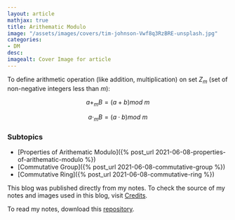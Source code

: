```yaml
---
layout: article
mathjax: true
title: Arithematic Modulo
image: "/assets/images/covers/tim-johnson-Vwf8q3RzBRE-unsplash.jpg"
categories:
- DM
desc:   
imagealt: Cover Image for article
---
```


To define arithmetic operation (like addition, multiplication) on set $Z_m$ (set of non-negative integers less than $m$):
































































































































































































































































































































































































$$a +_m B = (a+b)mod\ m$$
































































































































































































































































































































































































$$a \cdot_m B = (a \cdot b)mod\ m$$

































































































































































































































































































































































































### Subtopics
- [Properties of Arithematic Modulo]({% post_url 2021-06-08-properties-of-arithematic-modulo %})
- [Commutative Group]({% post_url 2021-06-08-commutative-group %})
- [Commutative Ring]({% post_url 2021-06-08-commutative-ring %})

This blog was published directly from my notes.
To check the source of my notes and images used in this blog, visit <a href="/credits.html" target="_blank">Credits</a>.

To read my notes, download this <a href="https://github.com/bovem/CS" target="blank">repository</a>.